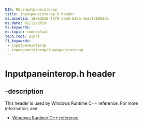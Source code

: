 ```yaml
---
UID: NA:inputpaneinterop
title: Inputpaneinterop.h header
ms.assetid: 18ebdb26-fdf8-3ab6-b25a-4aacfcb991d1
ms.date: 01/11/2019
ms.keywords: 
ms.topic: conceptual
tech.root: winrt
f1_keywords:
 - inputpaneinterop
 - inputpaneinterop/inputpaneinterop
---
```


# Inputpaneinterop.h header


## -description

This header is used by Windows Runtime C++ reference. For more information, see:

- [Windows Runtime C++ reference](../_winrt/index.md)

